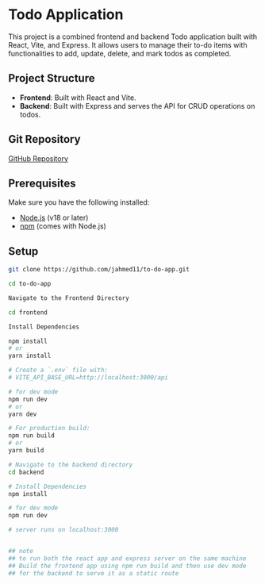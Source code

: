 # Todo Application

This project is a combined frontend and backend Todo application built with React, Vite, and Express. It allows users to manage their to-do items with functionalities to add, update, delete, and mark todos as completed.

## Project Structure

- **Frontend**: Built with React and Vite.
- **Backend**: Built with Express and serves the API for CRUD operations on todos.

## Git Repository

[GitHub Repository](https://github.com/jahmed11/to-do-app.git)

## Prerequisites

Make sure you have the following installed:

- [Node.js](https://nodejs.org/) (v18 or later)
- [npm](https://www.npmjs.com/) (comes with Node.js)


## Setup


```bash
git clone https://github.com/jahmed11/to-do-app.git

cd to-do-app

Navigate to the Frontend Directory

cd frontend

Install Dependencies

npm install
# or
yarn install

# Create a `.env` file with:
# VITE_API_BASE_URL=http://localhost:3000/api

# for dev mode
npm run dev
# or
yarn dev

# For production build:
npm run build
# or
yarn build

# Navigate to the backend directory
cd backend

# Install Dependencies
npm install

# for dev mode
npm run dev

# server runs on localhost:3000


## note
## to run both the react app and express server on the same machine
## Build the frontend app using npm run build and then use dev mode
## for the backend to serve it as a static route
